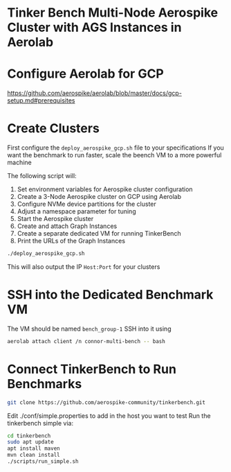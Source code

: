 # Tinker Bench Multi-Node Aerospike Cluster with AGS Instances in Aerolab

# Configure Aerolab for GCP
https://github.com/aerospike/aerolab/blob/master/docs/gcp-setup.md#prerequisites

# Create Clusters
First configure the `deploy_aerospike_gcp.sh` file to your specifications
If you want the benchmark to run faster, scale the beench VM to a more powerful machine

The following script will:
1. Set environment variables for Aerospike cluster configuration
2. Create a 3-Node Aerospike cluster on GCP using Aerolab
3. Configure NVMe device partitions for the cluster
4. Adjust a namespace parameter for tuning
5. Start the Aerospike cluster
6. Create and attach Graph Instances
7. Create a separate dedicated VM for running TinkerBench
8. Print the URLs of the Graph Instances

```bash
./deploy_aerospike_gcp.sh
```
This will also output the IP `Host:Port` for your clusters

# SSH into the Dedicated Benchmark VM
The VM should be named `bench_group-1`
SSH into it using
```bash
aerolab attach client /n connor-multi-bench -- bash
```

# Connect TinkerBench to Run Benchmarks
```bash
git clone https://github.com/aerospike-community/tinkerbench.git
```

Edit ./conf/simple.properties to add in the host you want to test
Run the tinkerbench simple via:
```bash
cd tinkerbench
sudo apt update
apt install maven
mvn clean install
./scripts/run_simple.sh
```